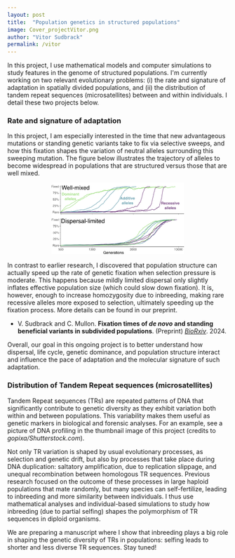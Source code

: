 ```yaml
---
layout: post
title:  "Population genetics in structured populations"
image: Cover_projectVitor.png
author: "Vitor Sudbrack"
permalink: /vitor
---
```



In this project, I use mathematical models and computer simulations to study features in the genome of structured populations. 
I'm currently working on two relevant evolutionary problems: (i) the rate and signature of adaptation in spatially divided populations, and (ii) the distribution of tandem repeat sequences (microsatellites) between and within individuals. I detail these two projects below. 

### Rate and signature of adaptation

In this project, I am especially interested in the time that new advantageous mutations or standing genetic variants take to fix via selective sweeps, and how this fixation shapes the variation of neutral alleles surrounding this sweeping mutation. The figure below illustrates the trajectory of alleles to become widespread in populations that are structured versus those that are well mixed.

<p style="text-align: center;">
  <img style="max-width: 60%"  alt="Fixation in structured populations" src="../assets/images/frequency_trajectories.png"/>
</p>

In contrast to earlier research, I discovered that population structure can actually speed up the rate of genetic fixation when selection pressure is moderate. 
This happens because mildly limited dispersal only slightly inflates effective population size (which could slow down fixation). It is, however, enough to increase homozygosity due to inbreeding, making rare recessive alleles more exposed to selection, ultimately speeding up the fixation process. More details can be found in our preprint.

* V. Sudbrack and C. Mullon. **Fixation times of <i>de novo</i> and standing beneficial variants in subdivided populations**. (Preprint) *[BioRxiv](https://www.biorxiv.org/content/10.1101/2023.07.07.548167)*. 2024.

Overall, our goal in this ongoing project is to better understand how dispersal, life cycle, genetic dominance, and population structure interact and influence the pace of adaptation and the molecular signature of such adaptation.

### Distribution of Tandem Repeat sequences (microsatellites)

Tandem Repeat sequences (TRs) are repeated patterns of DNA that significantly contribute to genetic diversity as they exhibit variation both within and between populations. This variability makes them useful as genetic markers in biological and forensic analyses. For an example, see a picture of DNA profiling in the thumbnail image of this project (credits to *gopixa/Shutterstock.com*).

Not only TR variation is shaped by usual evolutionary processes, as selection and genetic drift, but also by processes that take place during DNA duplication: saltatory amplification, due to replication slippage, and unequal recombination between homologous TR sequences. Previous research focused on the outcome of these processes in large haploid populations that mate randomly, but many species can self-fertilize, leading to inbreeding and more similarity between individuals. I thus use mathematical analyses and individual-based simulations to study how inbreeding (due to partial selfing) shapes the polymorphism of TR sequences in diploid organisms. 

We are preparing a manuscript where I show that inbreeding plays a big role in shaping the genetic diversity of TRs in populations: selfing leads to shorter and less diverse TR sequences. Stay tuned!



